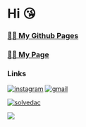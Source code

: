 # Hi 😘

### [✌🏻 My Github Pages](https://Y0rFa1se.github.io)
### [👍🏻 My Page](https://y0rfa1se.duckdns.org)

### Links

[![instagram](https://img.shields.io/badge/Instagram-E4405F?style=for-the-badge&logo=Instagram&logoColor=white)](https://www.instagram.com/___.___.___.__._____.___.__.__)
[![gmail](https://img.shields.io/badge/Gmail-EA4335?style=for-the-badge&logo=Gmail&logoColor=white)](mailto:y0rfa1se0@gmail.com)


[![solvedac](http://mazassumnida.wtf/api/v2/generate_badge?boj=y0rfa1se)](https://solved.ac/y0rfa1se)

![](https://github-readme-stats.vercel.app/api/top-langs/?username=Y0rFa1se&layout=compact&bg_color=180,000000,&title_color=000000&text_color=000000)